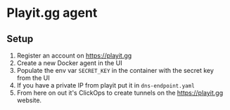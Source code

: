 # Playit.gg agent

## Setup

1. Register an account on <https://playit.gg>
2. Create a new Docker agent in the UI
3. Populate the env var `SECRET_KEY` in the container with the secret key from the UI
4. If you have a private IP from playit put it in `dns-endpoint.yaml`
5. From here on out it's ClickOps to create tunnels on the <https://playit.gg> website.
